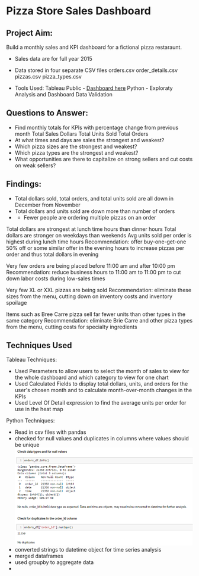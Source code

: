 # Pizza Store Sales Dashboard

## Project Aim:
Build a monthly sales and KPI dashboard for a fictional pizza restaraunt.
- Sales data are for full year 2015
- Data stored in four separate CSV files
    orders.csv
    order_details.csv
    pizzas.csv
    pizza_types.csv

- Tools Used:
    Tableau Public - [Dashboard here](https://public.tableau.com/app/profile/michael.hertel/viz/PizzaStoreDashboard/Dashboard2)
    Python - Exploraty Analysis and Dashboard Data Validation

## Questions to Answer:
- Find monthly totals for KPIs with percentage change from previous month
    Total Sales Dollars
    Total Units Sold
    Total Orders
- At what times and days are sales the strongest and weakest?
- Which pizza sizes are the strongest and weakest?
- Which pizza types are the strongest and weakest?
- What opportunities are there to capitalize on strong sellers and cut costs on weak sellers?

## Findings:
- Total dollars sold, total orders, and total units sold are all down in December from November
- Total dollars and units sold are down more than number of orders
- - Fewer people are ordering multiple pizzas on an order

Total dollars are strongest at lunch time hours than dinner hours
Total dollars are stronger on weekdays than weekends
Avg units sold per order is highest during lunch time hours
    Recommendation: offer buy-one-get-one 50% off or some similar offer in the evening hours to increase pizzas per order and thus total dollars in evening

Very few orders are being placed before 11:00 am and after 10:00 pm
    Recommendation: reduce business hours to 11:00 am to 11:00 pm to cut down labor costs during low-sales times

Very few XL or XXL pizzas are being sold
    Recommendation: eliminate  these sizes from the menu, cutting down on inventory costs and inventory spoilage

Items such as Bree Carre pizza sell far fewer units than other types in the same category
    Recommendation: eliminate Brie Carre and other pizza types from the menu, cutting costs for specialty ingredients

## Techniques Used
Tableau Techniques:
- Used Perameters to allow users to select the month of sales to view for the whole dashboard and which category to view for one chart
- Used Calculated Fields to display total dollars, units, and orders for the user's chosen month and to calculate month-over-month changes in the KPIs
- Used Level Of Detail expression to find the average units per order for use in the heat map

Python Techniques:
- Read in csv files with pandas
- checked for null values and duplicates in columns where values should be unique
![null/duplicates](/images/nulls_duplicates_check.png)
- converted strings to datetime object for time series analysis
- merged dataframes
- used groupby to aggregate data
- 


    

    
    